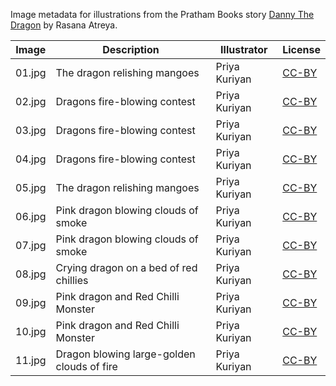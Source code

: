 Image metadata for illustrations from the Pratham Books story [Danny The Dragon](https://storyweaver.org.in/stories/4893-danny-the-dragon) by Rasana Atreya.

Image | Description | Illustrator | License
----- | ----------- | ----------- | -------
01.jpg | The dragon relishing mangoes | Priya Kuriyan | [CC-BY](https://creativecommons.org/licenses/by/4.0/)
02.jpg | Dragons fire-blowing contest | Priya Kuriyan | [CC-BY](https://creativecommons.org/licenses/by/4.0/)
03.jpg | Dragons fire-blowing contest | Priya Kuriyan | [CC-BY](https://creativecommons.org/licenses/by/4.0/)
04.jpg | Dragons fire-blowing contest | Priya Kuriyan | [CC-BY](https://creativecommons.org/licenses/by/4.0/)
05.jpg | The dragon relishing mangoes | Priya Kuriyan | [CC-BY](https://creativecommons.org/licenses/by/4.0/)
06.jpg | Pink dragon blowing clouds of smoke | Priya Kuriyan | [CC-BY](https://creativecommons.org/licenses/by/4.0/)
07.jpg | Pink dragon blowing clouds of smoke | Priya Kuriyan | [CC-BY](https://creativecommons.org/licenses/by/4.0/)
08.jpg | Crying dragon on a bed of red chillies | Priya Kuriyan | [CC-BY](https://creativecommons.org/licenses/by/4.0/)
09.jpg | Pink dragon and Red Chilli Monster | Priya Kuriyan | [CC-BY](https://creativecommons.org/licenses/by/4.0/)
10.jpg | Pink dragon and Red Chilli Monster | Priya Kuriyan | [CC-BY](https://creativecommons.org/licenses/by/4.0/)
11.jpg | Dragon blowing large-golden clouds of fire | Priya Kuriyan | [CC-BY](https://creativecommons.org/licenses/by/4.0/)
